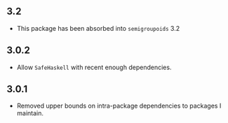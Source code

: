 3.2
---
* This package has been absorbed into `semigroupoids` 3.2

3.0.2
-----
* Allow `SafeHaskell` with recent enough dependencies.

3.0.1
---
* Removed upper bounds on intra-package dependencies to packages I maintain.

